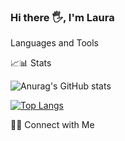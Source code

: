 ### Hi there 🖐️, I'm Laura







Languages and Tools






📈📊 Stats 

![Anurag's GitHub stats](https://github-readme-stats.vercel.app/api?username=lajuruiz&show_icons=true&theme=cobalt)

[![Top Langs](https://github-readme-stats.vercel.app/api/top-langs/?username=lajuruiz&langs_count=8)](https://github.com/anuraghazra/github-readme-stats)

🤝🏻 Connect with Me

